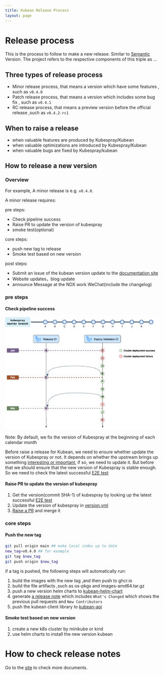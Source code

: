 ```yaml
---
title: Kubean Release Process
layout: page
---
```


# Release process

This is the process to follow to make a new release. Similar to [Semantic](https://semver.org/) Version. The project
refers to the respective components of this triple as <major>.<minor>.<patch>.

## Three types of release process

* Minor release process, that means a version which have some features , such as `v0.4.0`
* Patch release process, that means a version which includes some bug fix , such as `v0.4.1`
* RC release process, that means a preview version before the official release ,such as `v0.4.2-rc1`

## When to raise a release

- when valuable features are produced by Kubespray/Kubean
- when valuable optimizations are introduced by Kubespray/Kubean
- when valuable bugs are fixed by Kubespray/kubean

## How to release a new version

### Overview

For example, A minor release is e.g. `v0.4.0`.

A minor release requires:

pre steps:

- Check pipeline success
- Raise PR to update the version of kubespray
- smoke test(optional)

core steps:

- push new tag to release
- Smoke test based on new version

post steps:

- Submit an issue of the kubean version update to the [documentation site](https://github.com/DaoCloud/DaoCloud-docs)
- Website updates，blog update
- announce Message at the NDX work WeChat(include the changelog)

### pre steps

#### Check pipeline success

![lock_kubespray_commit](./docs/overrides/assets/images/lock_kubespray_commit.png)

Note: By default, we fix the version of Kubespray at the beginning of each calendar month

Before raise a release for Kubean, we need to ensure whether update the version of Kubespray or not. It depends on whether the upstream brings up something [interesting or important](#When-to-raise-a-release), if so, we need to update it. But before that we should ensure that the new version of Kubespray is stable enough. So we need to check the latest successful [E2E test](https://github.com/kubean-io/kubean/actions/workflows/verify-kubespray.yaml)

#### Raise PR to update the version of kubespray

1. Get the version(commit SHA-1) of kubespray by looking up the latest successful [E2E test](https://github.com/kubean-io/kubean/actions/workflows/verify-kubespray.yaml)
2. Update the version of kubespray in [version.yml](./version.yml)
3. [Raise a PR](https://github.com/kubean-io/kubean/compare) and merge it

### core steps

#### Push the new tag

```bash
git pull origin main ## make local index up to date
new_tag=v0.4.0 ## for example
git tag $new_tag
git push origin $new_tag 
```

if a tag is pushed, the following steps will automatically run:

1. build the images with the new tag ,and then push to ghcr.io
2. build the file artifacts ,such as os-pkgs and images-amd64.tar.gz
3. push a new version helm charts to [kubean-helm-chart](https://github.com/kubean-io/kubean-helm-chart)
4. generate [a release note](https://github.com/kubean-io/kubean/releases) which includes `What's Changed` which shows
   the previous pull requests
   and `New Contributors`
5. push the kubean client library to [kubean-api](https://github.com/kubean-io/kubean-api)

#### Smoke test based on new version

1. create a new k8s cluster by minikube or kind
2. use helm charts to install the new version kubean

# How to check release notes

Go to the [site](https://kubean-io.github.io/website/zh/00Releases/) to check more documents.